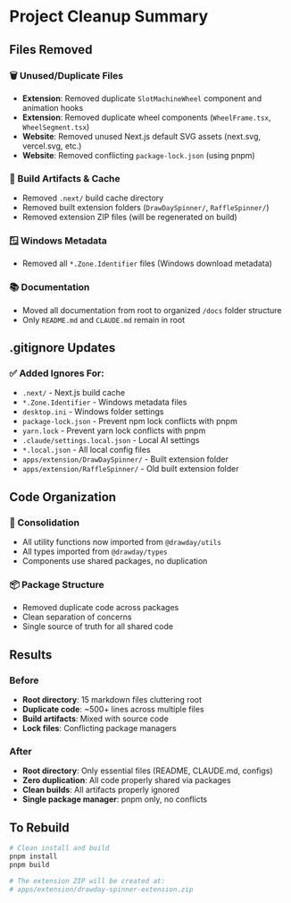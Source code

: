 # Project Cleanup Summary

## Files Removed

### 🗑️ Unused/Duplicate Files

- **Extension**: Removed duplicate `SlotMachineWheel` component and animation hooks
- **Extension**: Removed duplicate wheel components (`WheelFrame.tsx`, `WheelSegment.tsx`)
- **Website**: Removed unused Next.js default SVG assets (next.svg, vercel.svg, etc.)
- **Website**: Removed conflicting `package-lock.json` (using pnpm)

### 🧹 Build Artifacts & Cache

- Removed `.next/` build cache directory
- Removed built extension folders (`DrawDaySpinner/`, `RaffleSpinner/`)
- Removed extension ZIP files (will be regenerated on build)

### 🪟 Windows Metadata

- Removed all `*.Zone.Identifier` files (Windows download metadata)

### 📚 Documentation

- Moved all documentation from root to organized `/docs` folder structure
- Only `README.md` and `CLAUDE.md` remain in root

## .gitignore Updates

### ✅ Added Ignores For:

- `.next/` - Next.js build cache
- `*.Zone.Identifier` - Windows metadata files
- `desktop.ini` - Windows folder settings
- `package-lock.json` - Prevent npm lock conflicts with pnpm
- `yarn.lock` - Prevent yarn lock conflicts with pnpm
- `.claude/settings.local.json` - Local AI settings
- `*.local.json` - All local config files
- `apps/extension/DrawDaySpinner/` - Built extension folder
- `apps/extension/RaffleSpinner/` - Old built extension folder

## Code Organization

### 🔄 Consolidation

- All utility functions now imported from `@drawday/utils`
- All types imported from `@drawday/types`
- Components use shared packages, no duplication

### 📦 Package Structure

- Removed duplicate code across packages
- Clean separation of concerns
- Single source of truth for all shared code

## Results

### Before

- **Root directory**: 15 markdown files cluttering root
- **Duplicate code**: ~500+ lines across multiple files
- **Build artifacts**: Mixed with source code
- **Lock files**: Conflicting package managers

### After

- **Root directory**: Only essential files (README, CLAUDE.md, configs)
- **Zero duplication**: All code properly shared via packages
- **Clean builds**: All artifacts properly ignored
- **Single package manager**: pnpm only, no conflicts

## To Rebuild

```bash
# Clean install and build
pnpm install
pnpm build

# The extension ZIP will be created at:
# apps/extension/drawday-spinner-extension.zip
```

